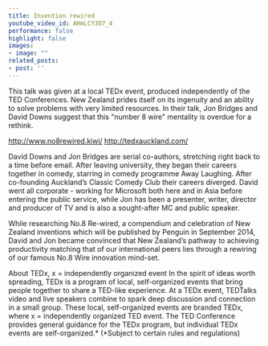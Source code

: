 ```yaml
---
title: Invention rewired
youtube_video_id: AHmLCY3O7_4
performance: false
highlight: false
images: 
- image: ""
related_posts:
- post: ''
---
```


This talk was given at a local TEDx event, produced independently of the TED Conferences. New Zealand prides itself on its ingenuity and an ability to solve problems with very limited resources. In their talk, Jon Bridges and David Downs suggest that this "number 8 wire" mentality is overdue for a rethink.

http://www.no8rewired.kiwi/
http://tedxauckland.com/

David Downs and Jon Bridges are serial co-authors, stretching right back to a time before email. After leaving university, they began their careers together in comedy, starring in comedy programme Away Laughing. After co-founding Auckland’s Classic Comedy Club their careers diverged. David went all corporate - working for Microsoft both here and in Asia before entering the public service, while Jon has been a presenter, writer, director and producer of TV and is also a sought-after MC and public speaker.

While researching No.8 Re-wired, a compendium and celebration of New Zealand inventions which will be published by Penguin in September 2014, David and Jon became convinced that New Zealand’s pathway to achieving productivity matching that of our international peers lies through a rewiring of our famous No.8 Wire innovation mind-set.

About TEDx, x = independently organized event In the spirit of ideas worth spreading, TEDx is a program of local, self-organized events that bring people together to share a TED-like experience. At a TEDx event, TEDTalks video and live speakers combine to spark deep discussion and connection in a small group. These local, self-organized events are branded TEDx, where x = independently organized TED event. The TED Conference provides general guidance for the TEDx program, but individual TEDx events are self-organized.* (*Subject to certain rules and regulations)
